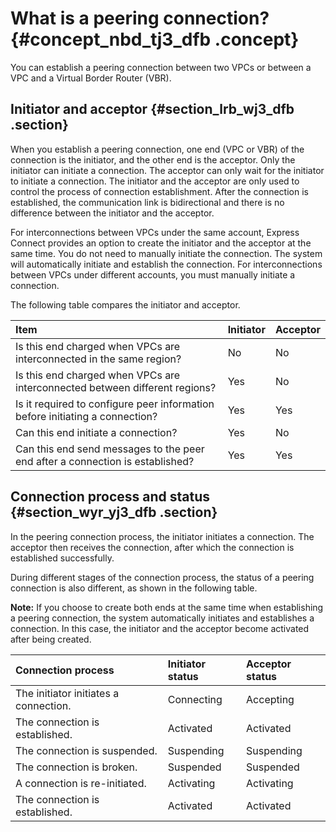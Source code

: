 # What is a peering connection? {#concept_nbd_tj3_dfb .concept}

You can establish a peering connection between two VPCs or between a VPC and a Virtual Border Router \(VBR\).

## Initiator and acceptor {#section_lrb_wj3_dfb .section}

When you establish a peering connection, one end \(VPC or VBR\) of the connection is the initiator, and the other end is the acceptor. Only the initiator can initiate a connection. The acceptor can only wait for the initiator to initiate a connection. The initiator and the acceptor are only used to control the process of connection establishment. After the connection is established, the communication link is bidirectional and there is no difference between the initiator and the acceptor.

For interconnections between VPCs under the same account, Express Connect provides an option to create the initiator and the acceptor at the same time. You do not need to manually initiate the connection. The system will automatically initiate and establish the connection. For interconnections between VPCs under different accounts, you must manually initiate a connection.

The following table compares the initiator and acceptor.

|Item|Initiator|Acceptor|
|:---|:--------|:-------|
|Is this end charged when VPCs are interconnected in the same region?|No|No|
|Is this end charged when VPCs are interconnected between different regions?|Yes|No|
|Is it required to configure peer information before initiating a connection?|Yes|Yes|
|Can this end initiate a connection?|Yes|No|
|Can this end send messages to the peer end after a connection is established?|Yes|Yes|

## Connection process and status {#section_wyr_yj3_dfb .section}

In the peering connection process, the initiator initiates a connection. The acceptor then receives the connection, after which the connection is established successfully.

During different stages of the connection process, the status of a peering connection is also different, as shown in the following table.

**Note:** If you choose to create both ends at the same time when establishing a peering connection, the system automatically initiates and establishes a connection. In this case, the initiator and the acceptor become activated after being created.

|Connection process|Initiator status|Acceptor status|
|:-----------------|:---------------|:--------------|
|The initiator initiates a connection.|Connecting|Accepting|
|The connection is established.|Activated|Activated|
|The connection is suspended.|Suspending|Suspending|
|The connection is broken.|Suspended|Suspended|
|A connection is re-initiated.|Activating|Activating|
|The connection is established.|Activated|Activated|

